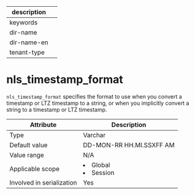 |description||
|---|---|
|keywords||
|dir-name||
|dir-name-en||
|tenant-type| |

# nls_timestamp_format

`nls_timestamp_format` specifies the format to use when you convert a timestamp or LTZ timestamp to a string, or when you implicitly convert a string to a timestamp or LTZ timestamp.

| **Attribute** | **Description** |
|---------|------------------------------------------------------------------------------------------------------------|
| Type | Varchar |
| Default value | DD-MON-RR HH.MI.SSXFF AM |
| Value range | N/A |
| Applicable scope | <li> Global   <li> Session |
| Involved in serialization | Yes |